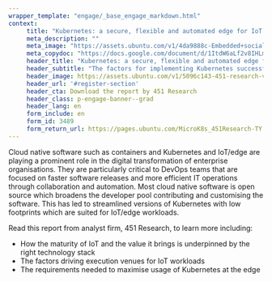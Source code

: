 ```yaml
---
wrapper_template: "engage/_base_engage_markdown.html"
context:
     title: "Kubernetes: a secure, flexible and automated edge for IoT developers"
     meta_description: ""
     meta_image: "https://assets.ubuntu.com/v1/4da9888c-Embedded+social+media+banner.jpg"
     meta_copydoc: "https://docs.google.com/document/d/1ItdW6aLf2v8IHLm8jgEIgtWHK0Tqa9aUkUIDFUePaIE/edit?folder=1rF2Gs2cuI0Z4cRWOgfksFTjrQpY-w34z"
     header_title: "Kubernetes: a secure, flexible and automated edge for IoT developers"
     header_subtitle: "The factors for implementing Kubernetes successfully at the edge"
     header_image: https://assets.ubuntu.com/v1/5096c143-451-research-vector-white-logo.svg
     header_url: '#register-section'
     header_cta: Download the report by 451 Research 
     header_class: p-engage-banner--grad
     header_lang: en
     form_include: en
     form_id: 3489
     form_return_url: https://pages.ubuntu.com/MicroK8s_451Research-TY.html
---
```


Cloud native software such as containers and Kubernetes and IoT/edge are playing a prominent role in the digital transformation of enterprise organisations. They are particularly critical to DevOps teams that are focused on faster software releases and more efficient IT operations through collaboration and automation. Most cloud native software is open source which broadens the developer pool contributing and customising the software. This has led to streamlined versions of Kubernetes with low footprints which are suited for IoT/edge workloads.

Read this report from analyst firm, 451 Research, to learn more including:  

- How the maturity of IoT and the value it brings is underpinned by the right technology stack
- The factors driving execution venues for IoT workloads
- The requirements needed to maximise usage of Kubernetes at the edge
